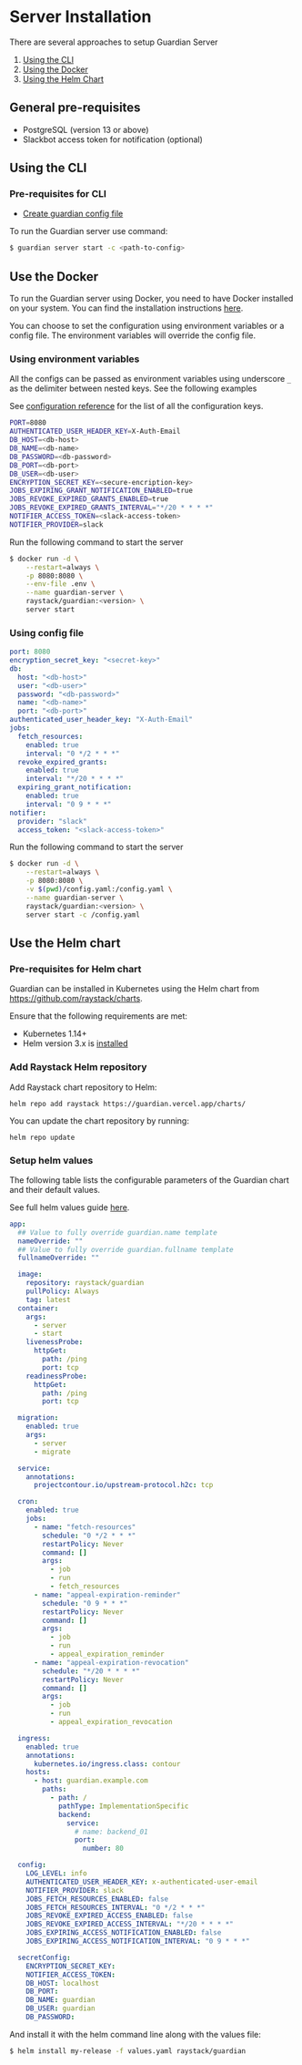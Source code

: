 # Server Installation

There are several approaches to setup Guardian Server

1. [Using the CLI](#using-the-cli)
1. [Using the Docker](#use-the-docker-image)
1. [Using the Helm Chart](#use-the-helm-chart)

## General pre-requisites

- PostgreSQL (version 13 or above)
- Slackbot access token for notification (optional)

## Using the CLI

### Pre-requisites for CLI

- [Create guardian config file](/docs/tour/configuration#initialization)

To run the Guardian server use command:

```sh
$ guardian server start -c <path-to-config>
```

## Use the Docker

To run the Guardian server using Docker, you need to have Docker installed on your system. You can find the installation instructions [here](https://docs.docker.com/get-docker/).

You can choose to set the configuration using environment variables or a config file. The environment variables will override the config file.

### Using environment variables

All the configs can be passed as environment variables using underscore `_` as the delimiter between nested keys. See the following examples

See [configuration reference](/docs/reference/configuration) for the list of all the configuration keys.

```sh title=".env"
PORT=8080
AUTHENTICATED_USER_HEADER_KEY=X-Auth-Email
DB_HOST=<db-host>
DB_NAME=<db-name>
DB_PASSWORD=<db-password>
DB_PORT=<db-port>
DB_USER=<db-user>
ENCRYPTION_SECRET_KEY=<secure-encription-key>
JOBS_EXPIRING_GRANT_NOTIFICATION_ENABLED=true
JOBS_REVOKE_EXPIRED_GRANTS_ENABLED=true
JOBS_REVOKE_EXPIRED_GRANTS_INTERVAL="*/20 * * * *"
NOTIFIER_ACCESS_TOKEN=<slack-access-token>
NOTIFIER_PROVIDER=slack
```

Run the following command to start the server

```sh
$ docker run -d \
    --restart=always \
    -p 8080:8080 \
    --env-file .env \
    --name guardian-server \
    raystack/guardian:<version> \
    server start
```

### Using config file

```yaml title="config.yaml"
port: 8080
encryption_secret_key: "<secret-key>"
db:
  host: "<db-host>"
  user: "<db-user>"
  password: "<db-password>"
  name: "<db-name>"
  port: "<db-port>"
authenticated_user_header_key: "X-Auth-Email"
jobs:
  fetch_resources:
    enabled: true
    interval: "0 */2 * * *"
  revoke_expired_grants:
    enabled: true
    interval: "*/20 * * * *"
  expiring_grant_notification:
    enabled: true
    interval: "0 9 * * *"
notifier:
  provider: "slack"
  access_token: "<slack-access-token>"
```

Run the following command to start the server

```sh
$ docker run -d \
    --restart=always \
    -p 8080:8080 \
    -v $(pwd)/config.yaml:/config.yaml \
    --name guardian-server \
    raystack/guardian:<version> \
    server start -c /config.yaml
```

## Use the Helm chart

### Pre-requisites for Helm chart

Guardian can be installed in Kubernetes using the Helm chart from https://github.com/raystack/charts.

Ensure that the following requirements are met:

- Kubernetes 1.14+
- Helm version 3.x is [installed](https://helm.sh/docs/intro/install/)

### Add Raystack Helm repository

Add Raystack chart repository to Helm:

```
helm repo add raystack https://guardian.vercel.app/charts/
```

You can update the chart repository by running:

```
helm repo update
```

### Setup helm values

The following table lists the configurable parameters of the Guardian chart and their default values.

See full helm values guide [here](https://github.com/raystack/charts/tree/main/stable/guardian#values).

```yaml title="values.yaml"
app:
  ## Value to fully override guardian.name template
  nameOverride: ""
  ## Value to fully override guardian.fullname template
  fullnameOverride: ""

  image:
    repository: raystack/guardian
    pullPolicy: Always
    tag: latest
  container:
    args:
      - server
      - start
    livenessProbe:
      httpGet:
        path: /ping
        port: tcp
    readinessProbe:
      httpGet:
        path: /ping
        port: tcp

  migration:
    enabled: true
    args:
      - server
      - migrate

  service:
    annotations:
      projectcontour.io/upstream-protocol.h2c: tcp

  cron:
    enabled: true
    jobs:
      - name: "fetch-resources"
        schedule: "0 */2 * * *"
        restartPolicy: Never
        command: []
        args:
          - job
          - run
          - fetch_resources
      - name: "appeal-expiration-reminder"
        schedule: "0 9 * * *"
        restartPolicy: Never
        command: []
        args:
          - job
          - run
          - appeal_expiration_reminder
      - name: "appeal-expiration-revocation"
        schedule: "*/20 * * * *"
        restartPolicy: Never
        command: []
        args:
          - job
          - run
          - appeal_expiration_revocation

  ingress:
    enabled: true
    annotations:
      kubernetes.io/ingress.class: contour
    hosts:
      - host: guardian.example.com
        paths:
          - path: /
            pathType: ImplementationSpecific
            backend:
              service:
                # name: backend_01
                port:
                  number: 80

  config:
    LOG_LEVEL: info
    AUTHENTICATED_USER_HEADER_KEY: x-authenticated-user-email
    NOTIFIER_PROVIDER: slack
    JOBS_FETCH_RESOURCES_ENABLED: false
    JOBS_FETCH_RESOURCES_INTERVAL: "0 */2 * * *"
    JOBS_REVOKE_EXPIRED_ACCESS_ENABLED: false
    JOBS_REVOKE_EXPIRED_ACCESS_INTERVAL: "*/20 * * * *"
    JOBS_EXPIRING_ACCESS_NOTIFICATION_ENABLED: false
    JOBS_EXPIRING_ACCESS_NOTIFICATION_INTERVAL: "0 9 * * *"

  secretConfig:
    ENCRYPTION_SECRET_KEY:
    NOTIFIER_ACCESS_TOKEN:
    DB_HOST: localhost
    DB_PORT:
    DB_NAME: guardian
    DB_USER: guardian
    DB_PASSWORD:
```

And install it with the helm command line along with the values file:

```sh
$ helm install my-release -f values.yaml raystack/guardian
```
